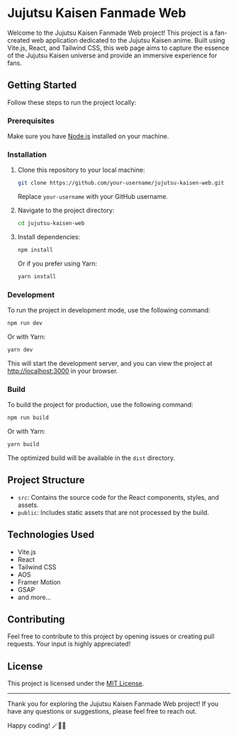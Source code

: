 # Jujutsu Kaisen Fanmade Web

Welcome to the Jujutsu Kaisen Fanmade Web project! This project is a fan-created web application dedicated to the Jujutsu Kaisen anime. Built using Vite.js, React, and Tailwind CSS, this web page aims to capture the essence of the Jujutsu Kaisen universe and provide an immersive experience for fans.

## Getting Started

Follow these steps to run the project locally:

### Prerequisites

Make sure you have [Node.js](https://nodejs.org/) installed on your machine.

### Installation

1. Clone this repository to your local machine:

   ```bash
   git clone https://github.com/your-username/jujutsu-kaisen-web.git
   ```

   Replace `your-username` with your GitHub username.

2. Navigate to the project directory:

   ```bash
   cd jujutsu-kaisen-web
   ```

3. Install dependencies:

   ```bash
   npm install
   ```

   Or if you prefer using Yarn:

   ```bash
   yarn install
   ```

### Development

To run the project in development mode, use the following command:

```bash
npm run dev
```

Or with Yarn:

```bash
yarn dev
```

This will start the development server, and you can view the project at [http://localhost:3000](http://localhost:3000) in your browser.

### Build

To build the project for production, use the following command:

```bash
npm run build
```

Or with Yarn:

```bash
yarn build
```

The optimized build will be available in the `dist` directory.

## Project Structure

- `src`: Contains the source code for the React components, styles, and assets.
- `public`: Includes static assets that are not processed by the build.

## Technologies Used

- Vite.js
- React
- Tailwind CSS
- AOS
- Framer Motion
- GSAP
- and more...

## Contributing

Feel free to contribute to this project by opening issues or creating pull requests. Your input is highly appreciated!

## License

This project is licensed under the [MIT License](LICENSE).

---

Thank you for exploring the Jujutsu Kaisen Fanmade Web project! If you have any questions or suggestions, please feel free to reach out.

Happy coding! 🪄👿✨
